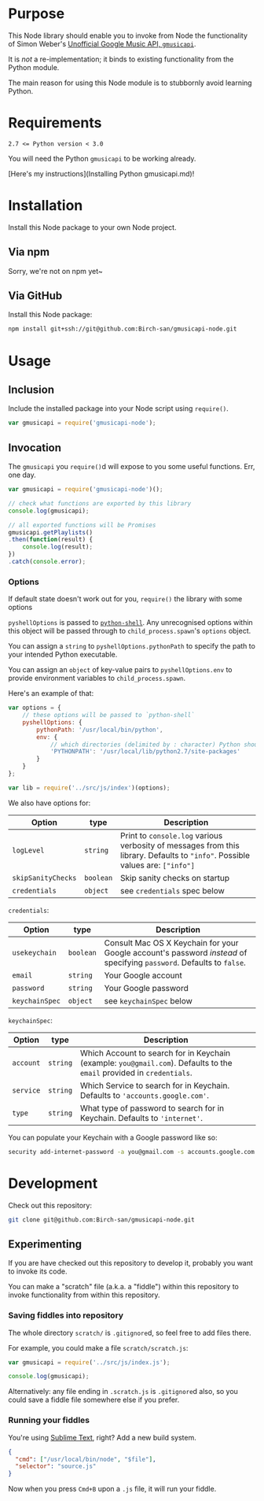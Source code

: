 # Purpose
This Node library should enable you to invoke from Node the functionality of Simon Weber's [Unofficial Google Music API, `gmusicapi`](https://github.com/simon-weber/gmusicapi).

It is _not_ a re-implementation; it binds to existing functionality from the Python module.

The main reason for using this Node module is to stubbornly avoid learning Python.

# Requirements
`2.7 <= Python version < 3.0`

You will need the Python `gmusicapi` to be working already.

[Here's my instructions](Installing Python gmusicapi.md)!

# Installation
Install this Node package to your own Node project.

## Via npm
Sorry, we're not on npm yet~

## Via GitHub
Install this Node package:

```bash
npm install git+ssh://git@github.com:Birch-san/gmusicapi-node.git
```

# Usage
## Inclusion
Include the installed package into your Node script using `require()`.

```js
var gmusicapi = require('gmusicapi-node');
```

## Invocation
The `gmusicapi` you `require()`d will expose to you some useful functions. Err, one day.

```js
var gmusicapi = require('gmusicapi-node')();

// check what functions are exported by this library
console.log(gmusicapi);

// all exported functions will be Promises
gmusicapi.getPlaylists()
.then(function(result) {
	console.log(result);
})
.catch(console.error);
```

### Options
If default state doesn't work out for you, `require()` the library with some options

`pyshellOptions` is passed to [`python-shell`](https://github.com/extrabacon/python-shell). Any unrecognised options within this object will be passed through to `child_process.spawn`'s `options` object.

You can assign a `string` to `pyshellOptions.pythonPath` to specify the path to your intended Python executable.

You can assign an `object` of key-value pairs to `pyshellOptions.env` to provide environment variables to `child_process.spawn`.

Here's an example of that:

```js
var options = {
	// these options will be passed to `python-shell`
	pyshellOptions: {
		pythonPath: '/usr/local/bin/python',
		env: {
			// which directories (delimited by : character) Python should inspect when importing modules
			'PYTHONPATH': '/usr/local/lib/python2.7/site-packages'
		}
	}
};

var lib = require('../src/js/index')(options);
```

We also have options for:

Option | type | Description
------ | ---- | -----------
`logLevel` | `string` | Print to `console.log` various verbosity of messages from this library. Defaults to `"info"`. Possible values are: `["info"]`
`skipSanityChecks` | `boolean` | Skip sanity checks on startup
`credentials` | `object` | see `credentials` spec below

`credentials`:

Option | type | Description
------ | ---- | -----------
`usekeychain` | `boolean` | Consult Mac OS X Keychain for your Google account's password _instead_ of specifying `password`. Defaults to `false`.
`email` | `string` | Your Google account
`password` | `string` | Your Google password
`keychainSpec` | `object` | see `keychainSpec` below

`keychainSpec`:

Option | type | Description
------ | ---- | -----------
`account` | `string` | Which Account to search for in Keychain (example: `you@gmail.com`). Defaults to the `email` provided in `credentials`.
`service` | `string` | Which Service to search for in Keychain. Defaults to `'accounts.google.com'`.
`type` | `string` | What type of password to search for in Keychain. Defaults to `'internet'`.

You can populate your Keychain with a Google password like so:

```bash
security add-internet-password -a you@gmail.com -s accounts.google.com -w YOURPASSWORDHERE
```

# Development
Check out this repository:

```bash
git clone git@github.com:Birch-san/gmusicapi-node.git
```

## Experimenting
If you are have checked out this repository to develop it, probably you want to invoke its code.

You can make a "scratch" file (a.k.a. a "fiddle") within this repository to invoke functionality from within this repository.

### Saving fiddles into repository
The whole directory `scratch/` is `.gitignore`d, so feel free to add files there.

For example, you could make a file `scratch/scratch.js`:

```js
var gmusicapi = require('../src/js/index.js');

console.log(gmusicapi);
```

Alternatively: any file ending in `.scratch.js` is `.gitignore`d also, so you could save a fiddle file somewhere else if you prefer.

### Running your fiddles

You're using [Sublime Text](https://www.sublimetext.com/3), right? Add a new build system.

```json
{   
  "cmd": ["/usr/local/bin/node", "$file"],   
  "selector": "source.js"   
}
```

Now when you press `Cmd+B` upon a `.js` file, it will run your fiddle.